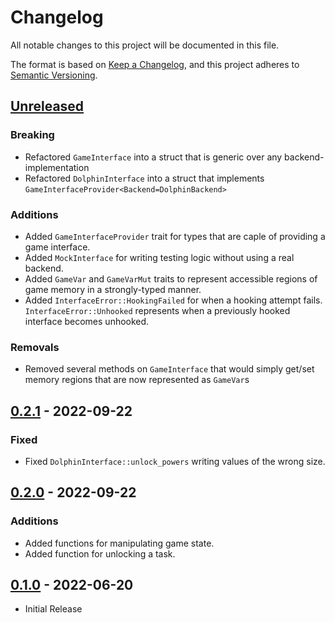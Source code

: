 # Changelog

All notable changes to this project will be documented in this file.

The format is based on [Keep a Changelog](https://keepachangelog.com/en/1.0.0/),
and this project adheres to [Semantic Versioning](https://semver.org/spec/v2.0.0.html).

## [Unreleased]

### Breaking

- Refactored `GameInterface` into a struct that is generic over any backend-implementation
- Refactored `DolphinInterface` into a struct that implements `GameInterfaceProvider<Backend=DolphinBackend>`

### Additions

- Added `GameInterfaceProvider` trait for types that are caple of providing a game interface.
- Added `MockInterface` for writing testing logic without using a real backend.
- Added `GameVar` and `GameVarMut` traits to represent accessible regions of game memory in a strongly-typed manner.
- Added `InterfaceError::HookingFailed` for when a hooking attempt fails. `InterfaceError::Unhooked`
  represents when a previously hooked interface becomes unhooked.

### Removals

- Removed several methods on `GameInterface` that would simply get/set memory regions that are now represented as `GameVar`s

## [0.2.1] - 2022-09-22

### Fixed

- Fixed `DolphinInterface::unlock_powers` writing values of the wrong size.

## [0.2.0] - 2022-09-22

### Additions

- Added functions for manipulating game state.
- Added function for unlocking a task.

## [0.1.0] - 2022-06-20

- Initial Release

[unreleased]: https://github.com/BfBBModdingTools/bfbb/compare/v0.2.1...HEAD
[0.2.1]: https://github.com/BfBBModdingTools/bfbb/releases/tag/v0.2.1
[0.2.0]: https://github.com/BfBBModdingTools/bfbb/releases/tag/v0.2.0
[0.1.0]: https://github.com/BfBBModdingTools/bfbb/releases/tag/v0.1.0
